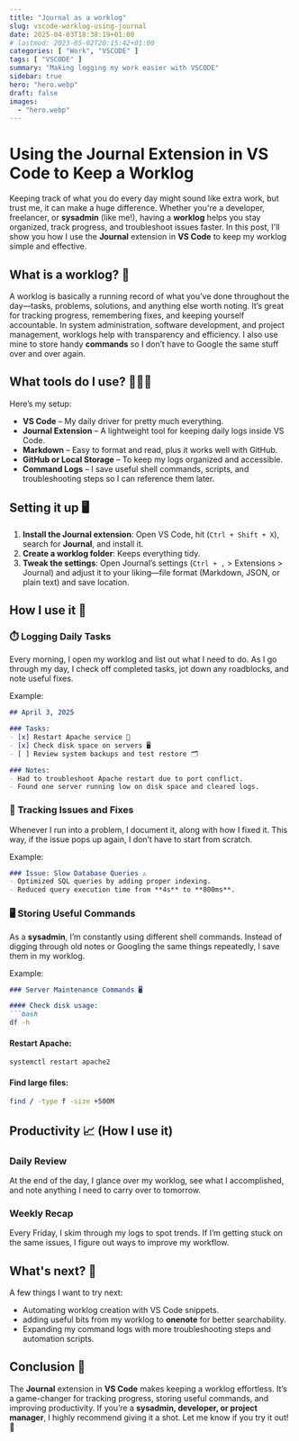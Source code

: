 ```yaml
---
title: "Journal as a worklog"
slug: vscode-worklog-using-journal
date: 2025-04-03T18:38:19+01:00
# lastmod: 2023-05-02T20:15:42+01:00
categories: [ "Work", "VSCODE" ]
tags: [ "VSCODE" ]
summary: "Making logging my work easier with VSCODE"
sidebar: true
hero: "hero.webp"
draft: false
images:
  - "hero.webp"
---
```


# Using the Journal Extension in VS Code to Keep a Worklog  

Keeping track of what you do every day might sound like extra work, but trust me, it can make a huge difference. Whether you're a developer, freelancer, or **sysadmin** (like me!), having a **worklog** helps you stay organized, track progress, and troubleshoot issues faster. In this post, I'll show you how I use the **Journal** extension in **VS Code** to keep my worklog simple and effective.

## What is a worklog? 💼

A worklog is basically a running record of what you’ve done throughout the day—tasks, problems, solutions, and anything else worth noting. It’s great for tracking progress, remembering fixes, and keeping yourself accountable. In system administration, software development, and project management, worklogs help with transparency and efficiency. I also use mine to store handy **commands** so I don’t have to Google the same stuff over and over again.

## What tools do I use? 🧑‍🍳🤌

Here’s my setup:

- **VS Code** – My daily driver for pretty much everything.
- **Journal Extension** – A lightweight tool for keeping daily logs inside VS Code.
- **Markdown** – Easy to format and read, plus it works well with GitHub.
- **GitHub or Local Storage** – To keep my logs organized and accessible.
- **Command Logs** – I save useful shell commands, scripts, and troubleshooting steps so I can reference them later.

## Setting it up 🖥️

1. **Install the Journal extension**: Open VS Code, hit (`Ctrl + Shift + X`), search for **Journal**, and install it.
2. **Create a worklog folder**: Keeps everything tidy.
3. **Tweak the settings**: Open Journal’s settings (`Ctrl + ,` > Extensions > Journal) and adjust it to your liking—file format (Markdown, JSON, or plain text) and save location.

## How I use it 📝

### ⏱️ Logging Daily Tasks
Every morning, I open my worklog and list out what I need to do. As I go through my day, I check off completed tasks, jot down any roadblocks, and note useful fixes.

Example:
```markdown
## April 3, 2025

### Tasks:
- [x] Restart Apache service 🔄
- [x] Check disk space on servers 🖥️
- [ ] Review system backups and test restore 🗂️

### Notes:
- Had to troubleshoot Apache restart due to port conflict.
- Found one server running low on disk space and cleared logs.
```

### 📜 Tracking Issues and Fixes
Whenever I run into a problem, I document it, along with how I fixed it. This way, if the issue pops up again, I don’t have to start from scratch.

Example:
```markdown
### Issue: Slow Database Queries ⚠️
- Optimized SQL queries by adding proper indexing.
- Reduced query execution time from **4s** to **800ms**.
```

### 🖥️ Storing Useful Commands
As a **sysadmin**, I’m constantly using different shell commands. Instead of digging through old notes or Googling the same things repeatedly, I save them in my worklog.

Example:
```markdown
### Server Maintenance Commands 🖥️

#### Check disk usage:
```bash
df -h
```

#### Restart Apache:
```bash
systemctl restart apache2
```

#### Find large files:
```bash
find / -type f -size +500M
```

## Productivity 📈 (How I use it)

### Daily Review
At the end of the day, I glance over my worklog, see what I accomplished, and note anything I need to carry over to tomorrow.

### Weekly Recap
Every Friday, I skim through my logs to spot trends. If I’m getting stuck on the same issues, I figure out ways to improve my workflow.

## What's next? 🔮

A few things I want to try next:
- Automating worklog creation with VS Code snippets.
- adding useful bits from my worklog to **onenote** for better searchability.
- Expanding my command logs with more troubleshooting steps and automation scripts.

## Conclusion 🏁

The **Journal** extension in **VS Code** makes keeping a worklog effortless. It’s a game-changer for tracking progress, storing useful commands, and improving productivity. If you’re a **sysadmin, developer, or project manager**, I highly recommend giving it a shot. Let me know if you try it out! 🚀